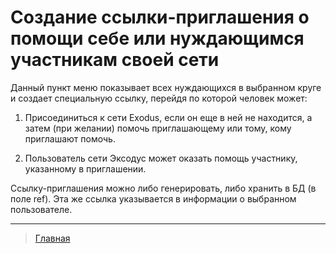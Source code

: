 # Создание ссылки-приглашения о помощи себе или нуждающимся участникам своей сети

Данный пункт меню показывает всех нуждающихся в выбранном круге и создает специальную ссылку, перейдя по которой человек может:

1. Присоединиться к сети Exodus, если он еще в ней не находится, а затем (при желании) помочь приглашающему или тому, кому приглашают помочь.

2. Пользователь сети Эксодус может оказать помощь участнику, указанному в приглашении.

Ссылку-приглашения можно либо генерировать, либо хранить в БД (в поле ref). Эта же ссылка указывается в информации о выбранном пользователе.

---
> [Главная](../index.md)
